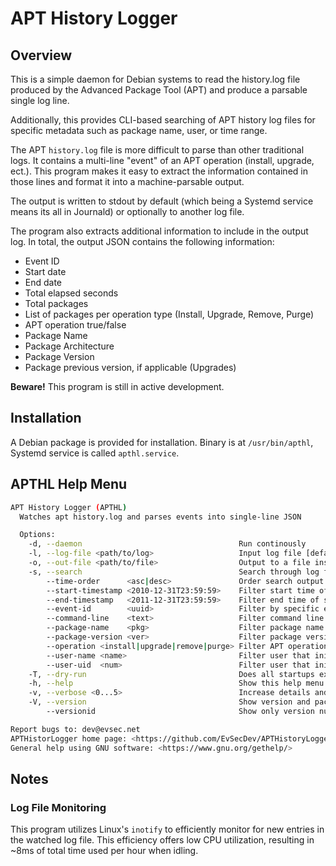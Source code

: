 # APT History Logger

## Overview

This is a simple daemon for Debian systems to read the history.log file produced by the Advanced Package Tool (APT) and produce a parsable single log line.

Additionally, this provides CLI-based searching of APT history log files for specific metadata such as package name, user, or time range.

The APT `history.log` file is more difficult to parse than other traditional logs.
It contains a multi-line "event" of an APT operation (install, upgrade, ect.).
This program makes it easy to extract the information contained in those lines and format it into a machine-parsable output.

The output is written to stdout by default (which being a Systemd service means its all in Journald) or optionally to another log file.

The program also extracts additional information to include in the output log.
In total, the output JSON contains the following information:

- Event ID
- Start date
- End date
- Total elapsed seconds
- Total packages
- List of packages per operation type (Install, Upgrade, Remove, Purge)
- APT operation true/false
- Package Name
- Package Architecture
- Package Version
- Package previous version, if applicable (Upgrades)

**Beware!** This program is still in active development.

## Installation

A Debian package is provided for installation.
Binary is at `/usr/bin/apthl`, Systemd service is called `apthl.service`.

## APTHL Help Menu

```bash
APT History Logger (APTHL)
  Watches apt history.log and parses events into single-line JSON

  Options:
    -d, --daemon                                   Run continously
    -l, --log-file <path/to/log>                   Input log file [default: /var/log/apt/history.log]
    -o, --out-file <path/to/file>                  Output to a file instead of stdout
    -s, --search                                   Search through log file for given search parameters
        --time-order      <asc|desc>               Order search output ascending/descending by start timestamp [default: asc]
        --start-timestamp <2010-12-31T23:59:59>    Filter start time of search [default: 1 week ago]
        --end-timestamp   <2011-12-31T23:59:59>    Filter end time of search [default: now]
        --event-id        <uuid>                   Filter by specific event id
        --command-line    <text>                   Filter command line
        --package-name    <pkg>                    Filter package name
        --package-version <ver>                    Filter package version
        --operation <install|upgrade|remove|purge> Filter APT operation
        --user-name <name>                         Filter user that initiated operation by name
        --user-uid  <num>                          Filter user that initiated operation by ID
    -T, --dry-run                                  Does all startups except process the log file
    -h, --help                                     Show this help menu
    -v, --verbose <0...5>                          Increase details and frequency of progress messages [default: 1]
    -V, --version                                  Show version and packages
        --versionid                                Show only version number

Report bugs to: dev@evsec.net
APTHistorLogger home page: <https://github.com/EvSecDev/APTHistoryLogger>
General help using GNU software: <https://www.gnu.org/gethelp/>
```

## Notes

### Log File Monitoring

This program utilizes Linux's `inotify` to efficiently monitor for new entries in the watched log file.
This efficiency offers low CPU utilization, resulting in ~8ms of total time used per hour when idling.
